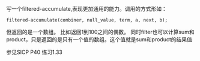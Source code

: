 写一个filtered-accumulate,表现更加通用的能力。调用的方式形如：

    filtered-accumulate(combiner, null_value, term, a, next, b);
    
但返回的是一个数组。
比如返回1到100之间的偶数。
同时filter也可以计算sum和product，只是返回的是只有一个值的数组。这个值就是sum和product的结果值

参见SICP P40 练习1.33